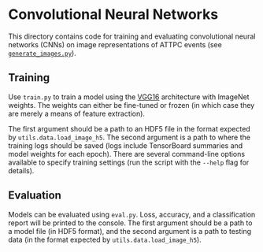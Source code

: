 [1]: https://arxiv.org/abs/1409.1556

# Convolutional Neural Networks

This directory contains code for training and evaluating convolutional neural networks (CNNs) on image representations
of ATTPC events (see [`generate_images.py`](../data-processing/generate_images.py)). 

## Training

Use `train.py` to train a model using the [VGG16][1] architecture with ImageNet weights. The weights can either
be fine-tuned or frozen (in which case they are merely a means of feature extraction).

The first argument should be a path to an HDF5 file in the format expected by `utils.data.load_image_h5`. The second
argument is a path to where the training logs should be saved (logs include TensorBoard summaries and model weights
for each epoch). There are several command-line options available to specify training settings (run the script with
the `--help` flag for details).

## Evaluation

Models can be evaluated using `eval.py`. Loss, accuracy, and a classification report will be printed to the console.
The first argument should be a path to a model file (in HDF5 format), and the second argument is a path to
testing data (in the format expected by `utils.data.load_image_h5`).